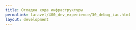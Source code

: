 ```yaml
---
title: Отладка кода инфраструктуры
permalink: laravel/400_dev_experience/30_debug_iac.html
layout: development
---
```

